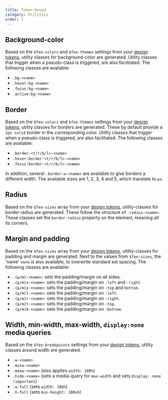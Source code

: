 ```yaml
---
title: Token-based
category: Utilities
order: 1
---
```


## Background-color

Based on the `$feo-colors` and `$feo-themes` settings from your [design tokens](/themes), utility classes for background-color are generated. Utility classes that trigger when a pseudo-class is triggered, are also facilitated. The following classes are available:

- `.bg-<name>`
- `.hover:bg-<name>`
- `.focus:bg-<name>`
- `.active:bg-<name>`

## Border

Based on the `$feo-colors` and `$feo-themes` settings from your [design tokens](/themes), utility classes for borders are generated. These by default provide a `1px solid` border in the corresponding color. Utility classes that trigger when a pseudo-class is triggered, are also facilitated. The following classes are available:

- `.border-<t/r/b/l>-<name>`
- `.hover:border-<t/r/b/l>-<name>`
- `.focus:border-<t/r/b/l>-<name>`

In addition, several `.border-w-<name>` are available to give borders a different width. The available sizes are 1, 2, 3, 4 and 5, which translate to `px`.

## Radius

Based on the `$feo-sizes` array from your [design tokens](/themes), utility-classes for border radius are generated. These follow the structure of `.radius-<name>`. These classes set the `border-radius` property on the element, meaning _all_ its corners.

## Margin and padding

Based on the `$feo-sizes` array from your [design tokens](/themes), utility-classes for padding and margin are generated. Next to the values from `$feo-sizes`, the 'name' `none` is also available, to overwrite standard set spacing. The following classes are available:

- `.(p/m)-<name>`: sets the padding/margin on all sides.
- `.(p/m)x-<name>`: sets the padding/margin on `-left` and `-right`.
- `.(p/m)y-<name>`: sets the padding/margin on `-top` and `bottom`.
- `.(p/m)l-<name>`: sets the padding/margin on `-left`.
- `.(p/m)r-<name>`: sets the padding/margin on `-right`.
- `.(p/m)t-<name>`: sets the padding/margin on `-top`.
- `.(p/m)b-<name>`: sets the padding/margin on `-bottom`.

## Width, min-width, max-width, `display:none` media queries

Based on the `$feo-breakpoints` settings from your [design tokens](/themes), utility classes around width are generated.

- `.w-<name>`
- `.minw-<name>`
- `.maxw-<name>` (also applies `width: 100%`)
- `.hide-<name>` (sets a media-query for `max-width` and sets `display: none !important`)
- `.w-full` (sets `width: 100%`)
- `.h-full` (sets `min-height: 100vh`)
